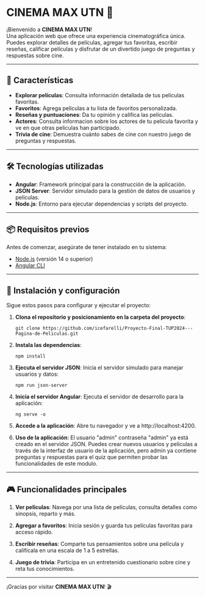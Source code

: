 
# CINEMA MAX UTN 🎥

¡Bienvenido a **CINEMA MAX UTN**!  
Una aplicación web que ofrece una experiencia cinematográfica única. Puedes explorar detalles de películas, agregar tus favoritas, escribir reseñas, calificar películas y disfrutar de un divertido juego de preguntas y respuestas sobre cine.

---

## 🚀 Características

- **Explorar películas**: Consulta información detallada de tus películas favoritas.
- **Favoritos**: Agrega películas a tu lista de favoritos personalizada.
- **Reseñas y puntuaciones**: Da tu opinión y califica las películas.
- **Actores**: Consulta informacion sobre los actores de tu pelicula favorita y ve en que otras peliculas han participado.
- **Trivia de cine**: Demuestra cuánto sabes de cine con nuestro juego de preguntas y respuestas.

---

## 🛠️ Tecnologías utilizadas

- **Angular**: Framework principal para la construcción de la aplicación.
- **JSON Server**: Servidor simulado para la gestión de datos de usuarios y películas.
- **Node.js**: Entorno para ejecutar dependencias y scripts del proyecto.

---

## 📦 Requisitos previos

Antes de comenzar, asegúrate de tener instalado en tu sistema:

- [Node.js](https://nodejs.org/) (versión 14 o superior)
- [Angular CLI](https://angular.io/cli)

---

## 📖 Instalación y configuración

Sigue estos pasos para configurar y ejecutar el proyecto:

1. **Clona el repositorio y posicionamiento en la carpeta del proyecto**:
   ```
   git clone https://github.com/icefarelli/Proyecto-Final-TUP2024---Pagina-de-Peliculas.git

   ```

2. **Instala las dependencias**:
   ```
   npm install
   ```

3. **Ejecuta el servidor JSON**:
   Inicia el servidor simulado para manejar usuarios y datos:
   ```
   npm run json-server
   ```

4. **Inicia el servidor Angular**:
   Ejecuta el servidor de desarrollo para la aplicación:
   ```
   ng serve -o
   ```

5. **Accede a la aplicación**:
   Abre tu navegador y ve a http://localhost:4200.

6. **Uso de la aplicación**:
   El usuario "admin" contraseña "admin" ya está creado en el servidor JSON. Puedes crear nuevos usuarios y películas a través de
   la interfaz de usuario de la aplicación, pero admin ya contiene preguntas y respuestas para el quiz que permiten probar las funcionalidades de este modulo. 

---

## 🎮 Funcionalidades principales

1. **Ver películas**:
   Navega por una lista de películas, consulta detalles como sinopsis, reparto y más.

2. **Agregar a favoritos**:
   Inicia sesión y guarda tus películas favoritas para acceso rápido.

3. **Escribir reseñas**:
   Comparte tus pensamientos sobre una película y califícala en una escala de 1 a 5 estrellas.

4. **Juego de trivia**:
   Participa en un entretenido cuestionario sobre cine y reta tus conocimientos.

---

¡Gracias por visitar **CINEMA MAX UTN**! 🎬
